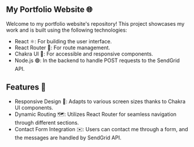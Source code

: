 ## My Portfolio Website 🌐
Welcome to my portfolio website's repository! This project showcases my work and is built using the following technologies:

* React ⚛️: For building the user interface.
* React Router 🧭: For route management.
* Chakra UI 🎨: For accessible and responsive components.
* Node.js 🟢: In the backend to handle POST requests to the SendGrid API.

## Features 🌟

* Responsive Design 📱: Adapts to various screen sizes thanks to Chakra UI components.
* Dynamic Routing 🗺️: Utilizes React Router for seamless navigation through different sections.
* Contact Form Integration ✉️: Users can contact me through a form, and the messages are handled by SendGrid API.
